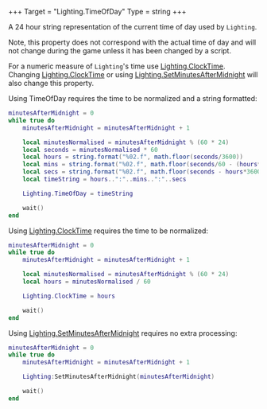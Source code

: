 +++
Target = "Lighting.TimeOfDay"
Type = string
+++

A 24 hour string representation of the current time of day used by `Lighting`.Note, this property does not correspond with the actual time of day and will not change during the game unless it has been changed by a script.For a numeric measure of `Lighting`'s time use [Lighting.ClockTime](https://developer.roblox.com/api-reference/property/Lighting/ClockTime). Changing [Lighting.ClockTime](https://developer.roblox.com/api-reference/property/Lighting/ClockTime) or using [Lighting.SetMinutesAfterMidnight](https://developer.roblox.com/api-reference/function/Lighting/SetMinutesAfterMidnight) will also change this property.Using TimeOfDay requires the time to be normalized and a string formatted:```luaminutesAfterMidnight = 0while true do	minutesAfterMidnight = minutesAfterMidnight + 1	local minutesNormalised = minutesAfterMidnight % (60 * 24)	local seconds = minutesNormalised * 60	local hours = string.format("%02.f", math.floor(seconds/3600))	local mins = string.format("%02.f", math.floor(seconds/60 - (hours*60)))	local secs = string.format("%02.f", math.floor(seconds - hours*3600 - mins *60))	local timeString = hours..":"..mins..":"..secs	Lighting.TimeOfDay = timeString	wait()end```Using [Lighting.ClockTime](https://developer.roblox.com/api-reference/property/Lighting/ClockTime) requires the time to be normalized:```luaminutesAfterMidnight = 0while true do	minutesAfterMidnight = minutesAfterMidnight + 1	local minutesNormalised = minutesAfterMidnight % (60 * 24)	local hours = minutesNormalised / 60	Lighting.ClockTime = hours	wait()end```Using [Lighting.SetMinutesAfterMidnight](https://developer.roblox.com/api-reference/function/Lighting/SetMinutesAfterMidnight) requires no extra processing:```luaminutesAfterMidnight = 0while true do	minutesAfterMidnight = minutesAfterMidnight + 1	Lighting:SetMinutesAfterMidnight(minutesAfterMidnight)	wait()end```